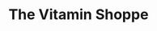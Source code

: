---
title: "The Vitamin Shoppe"
url: /shelby-township/the-vitamin-shoppe/
shop: Nahrungsergänzung
---